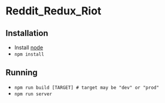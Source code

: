 # Reddit_Redux_Riot

## Installation

- Install [node](http://nodejs.org)
- `npm install`

## Running
- `npm run build [TARGET] # target may be "dev" or "prod"`
- `npm run server`
